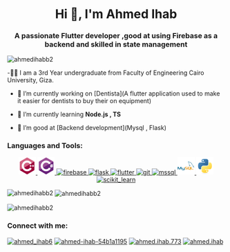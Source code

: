 <h1 align="center">Hi 👋, I'm Ahmed Ihab</h1>
<h3 align="center">A passionate Flutter developer ,good at using Firebase as a backend and skilled in state management</h3>

<p align="left"> <img src="https://komarev.com/ghpvc/?username=ahmedihabb2&label=Profile%20views&color=0e75b6&style=flat" alt="ahmedihabb2" /> </p>

-👨‍💻 I am a 3rd Year undergraduate from Faculty of Engineering Cairo University, Giza.

- 🔭 I’m currently working on [Dentista](A flutter application used to make it easier for dentists to buy their on equipment)

- 🌱 I’m currently learning **Node.js , TS**

- 🤞 I’m good at [Backend development](Mysql , Flask)

<h3 align="left">Languages and Tools:</h3>
<p align="center"> <a href="https://www.w3schools.com/cpp/" target="_blank"> <img src="https://raw.githubusercontent.com/devicons/devicon/master/icons/cplusplus/cplusplus-original.svg" alt="cplusplus" width="40" height="40"/> </a> <a href="https://www.w3schools.com/cs/" target="_blank"> <img src="https://raw.githubusercontent.com/devicons/devicon/master/icons/csharp/csharp-original.svg" alt="csharp" width="40" height="40"/> </a> <a href="https://firebase.google.com/" target="_blank"> <img src="https://www.vectorlogo.zone/logos/firebase/firebase-icon.svg" alt="firebase" width="40" height="40"/> </a> <a href="https://flask.palletsprojects.com/" target="_blank"> <img src="https://www.vectorlogo.zone/logos/pocoo_flask/pocoo_flask-icon.svg" alt="flask" width="40" height="40"/> </a> <a href="https://flutter.dev" target="_blank"> <img src="https://www.vectorlogo.zone/logos/flutterio/flutterio-icon.svg" alt="flutter" width="40" height="40"/> </a> <a href="https://git-scm.com/" target="_blank"> <img src="https://www.vectorlogo.zone/logos/git-scm/git-scm-icon.svg" alt="git" width="40" height="40"/> </a> <a href="https://www.microsoft.com/en-us/sql-server" target="_blank"> <img src="https://cdn.worldvectorlogo.com/logos/microsoft-sql-server.svg" alt="mssql" width="40" height="40"/> </a> <a href="https://www.mysql.com/" target="_blank"> <img src="https://raw.githubusercontent.com/devicons/devicon/master/icons/mysql/mysql-original-wordmark.svg" alt="mysql" width="40" height="40"/> </a> <a href="https://www.python.org" target="_blank"> <img src="https://raw.githubusercontent.com/devicons/devicon/master/icons/python/python-original.svg" alt="python" width="40" height="40"/> </a> <a href="https://scikit-learn.org/" target="_blank"> <img src="https://upload.wikimedia.org/wikipedia/commons/0/05/Scikit_learn_logo_small.svg" alt="scikit_learn" width="40" height="40"/> </a> </p>


<p><img align="left" src="https://github-readme-stats.vercel.app/api/top-langs?username=ahmedihabb2&theme=algolia&show_icons=true&locale=en&layout=compact" alt="ahmedihabb2" /></p>

<p>&nbsp;<img align="center" src="https://github-readme-stats.vercel.app/api?username=ahmedihabb2&theme=algolia&show_icons=true&locale=en" alt="ahmedihabb2" /></p>

<p><img align="center" src="https://github-readme-streak-stats.herokuapp.com/?user=ahmedihabb2&" alt="ahmedihabb2" /></p>

<h3 align="left">Connect with me:</h3>
<p align="left">
<a href="https://twitter.com/ahmed_ihab6" target="blank"><img align="center" src="https://cdn.jsdelivr.net/npm/simple-icons@3.0.1/icons/twitter.svg" alt="ahmed_ihab6" height="30" width="40" /></a>
<a href="https://linkedin.com/in/ahmed-ihab-54b1a1195" target="blank"><img align="center" src="https://cdn.jsdelivr.net/npm/simple-icons@3.0.1/icons/linkedin.svg" alt="ahmed-ihab-54b1a1195" height="30" width="40" /></a>
<a href="https://fb.com/ahmed.ihab.773" target="blank"><img align="center" src="https://cdn.jsdelivr.net/npm/simple-icons@3.0.1/icons/facebook.svg" alt="ahmed.ihab.773" height="30" width="40" /></a>
<a href="https://instagram.com/ahmed.ihab" target="blank"><img align="center" src="https://cdn.jsdelivr.net/npm/simple-icons@3.0.1/icons/instagram.svg" alt="ahmed.ihab" height="30" width="40" /></a>
</p>



